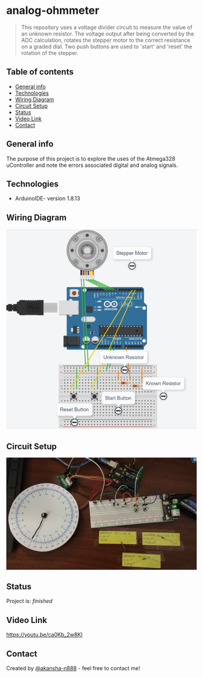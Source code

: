 # analog-ohmmeter
> This repository uses a voltage divider circuit to measure the value of an unknown resistor. The voltage output after being converted by the ADC calculation, rotates the stepper motor to the correct resistance on a graded dial. Two push buttons are used to 'start' and 'reset' the rotation of the stepper. 

## Table of contents
* [General info](#general-info)
* [Technologies](#technologies)
* [Wiring Diagram](#wiring-diagram)
* [Circuit Setup](#circuit-setup)
* [Status](#status)
* [Video Link](#video-link)
* [Contact](#contact)

## General info
The purpose of this project is to explore the uses of the Atmega328 uController and note the errors associated digital and analog signals.

## Technologies
* ArduinoIDE- version 1.8.13

## Wiring Diagram
![SetUp](setA.PNG)

## Circuit Setup
![SetUp](Capture.PNG)

## Status
Project is: _finished_

## Video Link
https://youtu.be/ca0Kb_2w8KI

## Contact
Created by [@akansha-n888](https://www.linkedin.com/in/akansha-nagar/) - feel free to contact me!
